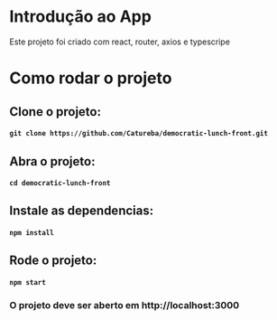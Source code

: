 # Introdução ao App

Este projeto foi criado com react, router, axios e typescripe

# Como rodar o projeto

## Clone o projeto:
#### `git clone https://github.com/Catureba/democratic-lunch-front.git`

## Abra o projeto:
#### `cd democratic-lunch-front`

## Instale as dependencias:
#### `npm install`

## Rode o projeto:
#### `npm start`
### O projeto deve ser aberto em http://localhost:3000
